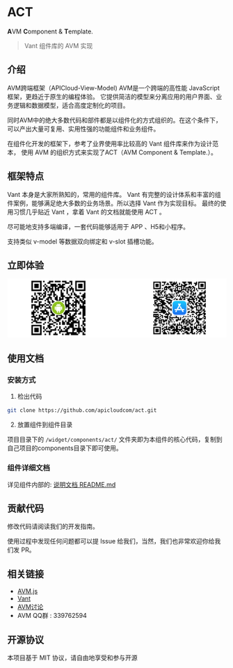 # ACT

**A**VM **C**omponent & **T**emplate.

> Vant 组件库的 AVM 实现

## 介绍

AVM跨端框架（APICloud-View-Model)
AVM是一个跨端的高性能 JavaScript 框架，更趋近于原生的编程体验。 它提供简洁的模型来分离应用的用户界面、业务逻辑和数据模型，适合高度定制化的项目。

同时AVM中的绝大多数代码和部件都是以组件化的方式组织的。在这个条件下，可以产出大量可复用、实用性强的功能组件和业务组件。

在组件化开发的框架下，参考了业界使用率比较高的 Vant 组件库来作为设计范本， 使用 AVM 的组织方式来实现了ACT（AVM Component & Template.）。

## 框架特点

Vant 本身是大家所熟知的，常用的组件库。 Vant 有完整的设计体系和丰富的组件案例，能够满足绝大多数的业务场景。所以选择 Vant 作为实现目标。 最终的使用习惯几乎贴近 Vant ，拿着 Vant 的文档就能使用 ACT 。

尽可能地支持多端编译，一套代码能够适用于 APP 、H5和小程序。

支持类似 v-model 等数据双向绑定和 v-slot 插槽功能。

## 立即体验

![](qr-code.png)

## 使用文档

### 安装方式

1. 检出代码

~~~bash
git clone https://github.com/apicloudcom/act.git
~~~

2. 放置组件到组件目录

项目目录下的 ` /widget/components/act/ ` 文件夹即为本组件的核心代码，复制到自己项目的components目录下即可使用。

### 组件详细文档

详见组件内部的: [说明文档 README.md](./widget/components/act/readme.md)

## 贡献代码

修改代码请阅读我们的开发指南。

使用过程中发现任何问题都可以提 Issue 给我们，当然，我们也非常欢迎你给我们发 PR。

## 相关链接

- [AVM.js](https://www.apicloud.com/AVMframe)
- [Vant](https://vant-contrib.gitee.io/vant/v3/)
- [AVM讨论](https://community.apicloud.com/bbs/forum-71-1.html)
- AVM QQ群 : 339762594

## 开源协议

本项目基于 MIT 协议，请自由地享受和参与开源